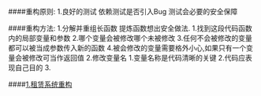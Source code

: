 

####重构原则:
    1.良好的测试
        依赖测试是否引入Bug
        测试会必要的安全保障
   

####重构方法:
    1.分解并重组长函数
        提炼函数想出安全做法.
        1.找到这段代码函数内的局部变量和参数
        2.哪个变量会被修改哪个未被修改
        3.任何不会被修改的变量都可以被当成参数传入新的函数
        4.被会修改的变量需要格外小心,如果只有一个变量会被修改可当作返回值
    2.修改变量名
        1.变量名称是代码清晰的关键
        2.代码应表现自己目的
    3.


####[1.租赁系统重构](./Rental)

